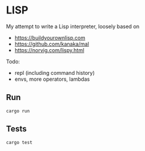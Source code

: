 # LISP

My attempt to write a Lisp interpreter, loosely based on 
* https://buildyourownlisp.com
* https://github.com/kanaka/mal
* https://norvig.com/lispy.html

Todo:
* repl (including command history)
* envs, more operators, lambdas

## Run
```
cargo run
```

## Tests
```
cargo test
```